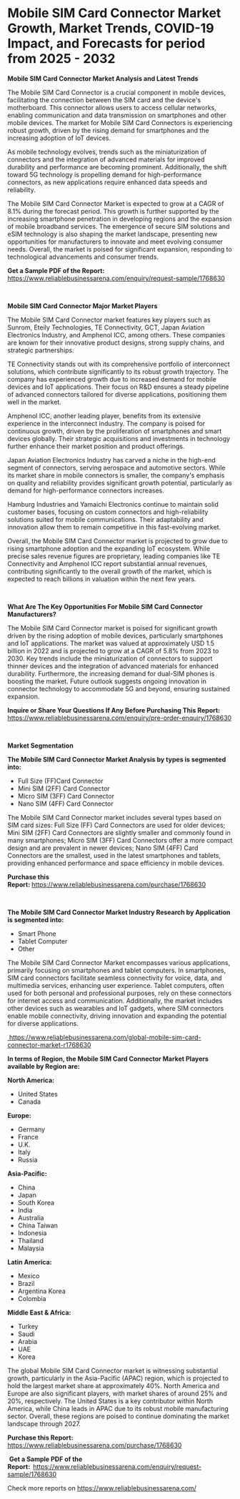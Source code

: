 <p><h1>Mobile SIM Card Connector Market Growth, Market Trends, COVID-19 Impact, and Forecasts for period from 2025 - 2032</h1></p><p><strong>Mobile SIM Card Connector Market Analysis and Latest Trends</strong></p>
<p><p>The Mobile SIM Card Connector is a crucial component in mobile devices, facilitating the connection between the SIM card and the device's motherboard. This connector allows users to access cellular networks, enabling communication and data transmission on smartphones and other mobile devices. The market for Mobile SIM Card Connectors is experiencing robust growth, driven by the rising demand for smartphones and the increasing adoption of IoT devices.</p><p>As mobile technology evolves, trends such as the miniaturization of connectors and the integration of advanced materials for improved durability and performance are becoming prominent. Additionally, the shift toward 5G technology is propelling demand for high-performance connectors, as new applications require enhanced data speeds and reliability. </p><p>The Mobile SIM Card Connector Market is expected to grow at a CAGR of 8.1% during the forecast period. This growth is further supported by the increasing smartphone penetration in developing regions and the expansion of mobile broadband services. The emergence of secure SIM solutions and eSIM technology is also shaping the market landscape, presenting new opportunities for manufacturers to innovate and meet evolving consumer needs. Overall, the market is poised for significant expansion, responding to technological advancements and consumer trends.</p></p>
<p><strong>Get a Sample PDF of the Report:&nbsp;</strong> <a href="https://www.reliablebusinessarena.com/enquiry/request-sample/1768630?utm_campaign=2136&utm_medium=2&utm_source=Github&utm_content=ia&utm_term=06042025&utm_id=mobile-sim-card-connector">https://www.reliablebusinessarena.com/enquiry/request-sample/1768630</a></p>
<p>&nbsp;</p>
<p><strong>Mobile SIM Card Connector Major Market Players</strong></p>
<p><p>The Mobile SIM Card Connector market features key players such as Sunrom, Eteily Technologies, TE Connectivity, GCT, Japan Aviation Electronics Industry, and Amphenol ICC, among others. These companies are known for their innovative product designs, strong supply chains, and strategic partnerships.</p><p>TE Connectivity stands out with its comprehensive portfolio of interconnect solutions, which contribute significantly to its robust growth trajectory. The company has experienced growth due to increased demand for mobile devices and IoT applications. Their focus on R&D ensures a steady pipeline of advanced connectors tailored for diverse applications, positioning them well in the market.</p><p>Amphenol ICC, another leading player, benefits from its extensive experience in the interconnect industry. The company is poised for continuous growth, driven by the proliferation of smartphones and smart devices globally. Their strategic acquisitions and investments in technology further enhance their market position and product offerings.</p><p>Japan Aviation Electronics Industry has carved a niche in the high-end segment of connectors, serving aerospace and automotive sectors. While its market share in mobile connectors is smaller, the company's emphasis on quality and reliability provides significant growth potential, particularly as demand for high-performance connectors increases.</p><p>Hamburg Industries and Yamaichi Electronics continue to maintain solid customer bases, focusing on custom connectors and high-reliability solutions suited for mobile communications. Their adaptability and innovation allow them to remain competitive in this fast-evolving market.</p><p>Overall, the Mobile SIM Card Connector market is projected to grow due to rising smartphone adoption and the expanding IoT ecosystem. While precise sales revenue figures are proprietary, leading companies like TE Connectivity and Amphenol ICC report substantial annual revenues, contributing significantly to the overall growth of the market, which is expected to reach billions in valuation within the next few years.</p></p>
<p>&nbsp;</p>
<p><strong>What Are The Key Opportunities For Mobile SIM Card Connector Manufacturers?</strong></p>
<p><p>The Mobile SIM Card Connector market is poised for significant growth driven by the rising adoption of mobile devices, particularly smartphones and IoT applications. The market was valued at approximately USD 1.5 billion in 2022 and is projected to grow at a CAGR of 5.8% from 2023 to 2030. Key trends include the miniaturization of connectors to support thinner devices and the integration of advanced materials for enhanced durability. Furthermore, the increasing demand for dual-SIM phones is boosting the market. Future outlook suggests ongoing innovation in connector technology to accommodate 5G and beyond, ensuring sustained expansion.</p></p>
<p><strong>Inquire or Share Your Questions If Any Before Purchasing This Report:</strong> <a href="https://www.reliablebusinessarena.com/enquiry/pre-order-enquiry/1768630?utm_campaign=2136&utm_medium=2&utm_source=Github&utm_content=ia&utm_term=06042025&utm_id=mobile-sim-card-connector">https://www.reliablebusinessarena.com/enquiry/pre-order-enquiry/1768630</a></p>
<p>&nbsp;</p>
<p><strong>Market Segmentation</strong></p>
<p><strong>The Mobile SIM Card Connector Market Analysis by types is segmented into:</strong></p>
<p><ul><li>Full Size (FF)Card Connector</li><li>Mini SIM (2FF) Card Connector</li><li>Micro SIM (3FF) Card Connector</li><li>Nano SIM (4FF) Card Connector</li></ul></p>
<p><p>The Mobile SIM Card Connector market includes several types based on SIM card sizes: Full Size (FF) Card Connectors are used for older devices; Mini SIM (2FF) Card Connectors are slightly smaller and commonly found in many smartphones; Micro SIM (3FF) Card Connectors offer a more compact design and are prevalent in newer devices; Nano SIM (4FF) Card Connectors are the smallest, used in the latest smartphones and tablets, providing enhanced performance and space efficiency in mobile devices.</p></p>
<p><strong>Purchase this Report:&nbsp;</strong><a href="https://www.reliablebusinessarena.com/purchase/1768630?utm_campaign=2136&utm_medium=2&utm_source=Github&utm_content=ia&utm_term=06042025&utm_id=mobile-sim-card-connector">https://www.reliablebusinessarena.com/purchase/1768630</a></p>
<p>&nbsp;</p>
<p><strong>The Mobile SIM Card Connector Market Industry Research by Application is segmented into:</strong></p>
<p><ul><li>Smart Phone</li><li>Tablet Computer</li><li>Other</li></ul></p>
<p><p>The Mobile SIM Card Connector Market encompasses various applications, primarily focusing on smartphones and tablet computers. In smartphones, SIM card connectors facilitate seamless connectivity for voice, data, and multimedia services, enhancing user experience. Tablet computers, often used for both personal and professional purposes, rely on these connectors for internet access and communication. Additionally, the market includes other devices such as wearables and IoT gadgets, where SIM connectors enable mobile connectivity, driving innovation and expanding the potential for diverse applications.</p></p>
<p><a href="https://www.reliablebusinessarena.com/global-mobile-sim-card-connector-market-r1768630?utm_campaign=2136&utm_medium=2&utm_source=Github&utm_content=ia&utm_term=06042025&utm_id=mobile-sim-card-connector">&nbsp;https://www.reliablebusinessarena.com/global-mobile-sim-card-connector-market-r1768630</a></p>
<p><strong>In terms of Region, the Mobile SIM Card Connector Market Players available by Region are:</strong></p>
<p>
    <p> <strong> North America: </strong>
        <ul>
            <li>United States</li>
            <li>Canada</li>
        </ul>
        </p> 
    <p> <strong> Europe: </strong>
        <ul>
            <li>Germany</li>
            <li>France</li>
            <li>U.K.</li>
            <li>Italy</li>
            <li>Russia</li>
        </ul>
        </p> 
    <p> <strong> Asia-Pacific: </strong>
        <ul>
            <li>China</li>
            <li>Japan</li>
            <li>South Korea</li>
            <li>India</li>
            <li>Australia</li>
            <li>China Taiwan</li>
            <li>Indonesia</li>
            <li>Thailand</li>
            <li>Malaysia</li>
        </ul>
        </p> 
    <p> <strong> Latin America: </strong>
        <ul>
            <li>Mexico</li>
            <li>Brazil</li>
            <li>Argentina Korea</li>
            <li>Colombia</li>
        </ul>
        </p> 
    <p> <strong> Middle East & Africa: </strong>
        <ul>
            <li>Turkey</li>
            <li>Saudi</li>
            <li>Arabia</li>
            <li>UAE</li>
            <li>Korea</li>
        </ul>
    </p>
    </p>
<p><p>The global Mobile SIM Card Connector market is witnessing substantial growth, particularly in the Asia-Pacific (APAC) region, which is projected to hold the largest market share at approximately 40%. North America and Europe are also significant players, with market shares of around 25% and 20%, respectively. The United States is a key contributor within North America, while China leads in APAC due to its robust mobile manufacturing sector. Overall, these regions are poised to continue dominating the market landscape through 2027.</p></p>
<p><strong>Purchase this Report: </strong><a href="https://www.reliablebusinessarena.com/purchase/1768630?utm_campaign=2136&utm_medium=2&utm_source=Github&utm_content=ia&utm_term=06042025&utm_id=mobile-sim-card-connector">https://www.reliablebusinessarena.com/purchase/1768630</a></p>
<p>&nbsp;<strong>Get a Sample PDF of the Report:&nbsp;&nbsp;</strong><a href="https://www.reliablebusinessarena.com/enquiry/request-sample/1768630?utm_campaign=2136&utm_medium=2&utm_source=Github&utm_content=ia&utm_term=06042025&utm_id=mobile-sim-card-connector">https://www.reliablebusinessarena.com/enquiry/request-sample/1768630</a></p>
<p><strong></strong></p>
<p>Check more reports on <a href="https://www.reliablebusinessarena.com/?utm_campaign=2136&utm_medium=2&utm_source=Github&utm_content=ia&utm_term=06042025&utm_id=mobile-sim-card-connector">https://www.reliablebusinessarena.com/</a></p>